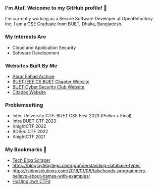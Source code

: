 ### I'm Ataf. Welcome to my GitHub profile! 👋
I'm currently working as a Secure Software Developer at OpenRefactory Inc. I am a CSE Graduate from BUET, Dhaka, Bangladesh.

### My Interests Are
- Cloud and Application Security
- Software Development

### Websites Built By Me
- [Abrar Fahad Archive](https://abrarfahadarchive.org)
- [BUET IEEE CS BUET Chapter Website](https://ieeecsbuet.org)
- [BUET Cyber Security Club Website](https://buetsec.github.io)
- [Citadex Website](https://citadex.pages.dev)

### Problemsetting
- Inter-University CTF: BUET CSE Fest 2023 (Prelim + Final)
- Intra BUET CTF 2023
- KnightCTF 2022
- BDSec CTF 2022
- KnightCTF 2021

### My Bookmarks 🔖
- [Tech Blog Scraper](https://dbaman.com)
- https://blog.bytebytego.com/p/understanding-database-types
- https://shinesolutions.com/2018/01/08/falsehoods-programmers-believe-about-names-with-examples/
- [Hosting own CTFd](https://dev.to/roeeyn/how-to-setup-your-ctfd-platform-with-https-and-ssl-3fda)
